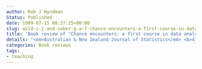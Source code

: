 ```yaml
---
author: Rob J Hyndman
Status: Published
date: 1999-07-15 08:37:25+00:00
slug: wild-c-j-and-seber-g-a-f-chance-encounters-a-first-course-in-data-analysis-and-inference
title: 'Book review of "Chance encounters: a first course in data analysis and inference" (Wild & Seber, 2000)'
details: "<em>Australian & New Zealand Journal of Statistics</em> <b>41</b>(4), 493–495"
categories: Book reviews
tags:
- teaching
---
```

